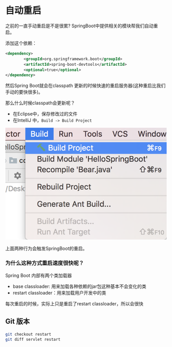 # 自动重启

之前的一直手动重启是不是很累? SpringBoot中提供相关的模块帮我们自动重启。

添加这个依赖：

``` xml
<dependency>
		<groupId>org.springframework.boot</groupId>
		<artifactId>spring-boot-devtools</artifactId>
		<optional>true</optional>
</dependency>
```

然后Spring Boot就会在classpath 更新的时候快速的重启服务器(这种重启比我们手动的要快很多)。

那么什么时候classpath会更新呢？

- 在Eclipse中，保存修改过的文件
- 在IntelliJ 中，`Build -> Build Project`

![](./reload/build.png)

上面两种行为会触发SpringBoot的重启。

### 为什么这种方式重启速度很快呢？

Spring Boot 内部有两个类加载器

- base classloader: 用来加载各种依赖的jar包这种基本不会变化的类
- restart classloader：用来加载用户开发中的类

每次重启的时候，实际上只是重启了restart classloader，所以会很快



## Git 版本

```bash
git checkout restart
git diff servlet restart
```

